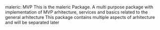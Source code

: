 maleric: MVP
This is the maleric Package. A multi purpose package with implementation of MVP arhitecture, services and basics related to the general arhitecture
This package contains multiple aspects of arhitecture and will be separated later
